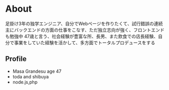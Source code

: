 # About

足掛け3年の独学エンジニア、自分でWebページを作りたくて、試行錯誤の連続
主にバックエンドの方面の仕事をこなす、ただ独立志向が強く、フロントエンドも勉強中
47歳と言う、社会経験が豊富な所、長男、また飲食での店長経験、自分で事業をしていた経験を活かして、多方面でトータルプロデュースをする

## Profile
- Masa Grandesu age 47
- toda and shibuya
- node.js,php
